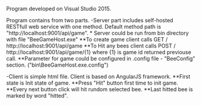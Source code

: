 Program developed on Visual Studio 2015.

Program contains from two parts.
-Server part includes self-hosted RESTfull web service with one method. Default method path is "http://localhost:9001/api/game". 
	* Server could be run from bin directory with file "BeeGameHost.exe"
	**To create game client calls GET / http://localhost:9001/api/game
	**To Hit any bees client calls POST / http://localhost:9001/api/game/{1} where {1} is game id returned previouse call.
	**Parameter for game could be configured in .config file - "BeeConfig" section. ("bin\BeeGameHost.exe.config")

-Client is simple html file. Client is based on AngularJS framework.
	**First state is Init state of game.
	**Press "Hit" button first time to init game.
	**Every next button click will hit rundom selected bee.
	**Last hitted bee is marked by word "hitted".

